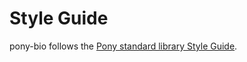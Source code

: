 # Style Guide

pony-bio follows the [Pony standard library Style Guide](https://github.com/ponylang/ponyc/blob/master/STYLE_GUIDE.md).
